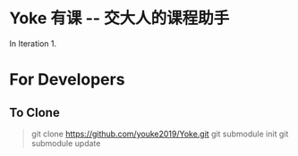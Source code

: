 # Yoke 有课 -- 交大人的课程助手

In Iteration 1.  

# For Developers
## To Clone 
> git clone https://github.com/youke2019/Yoke.git
> git submodule init
> git submodule update




